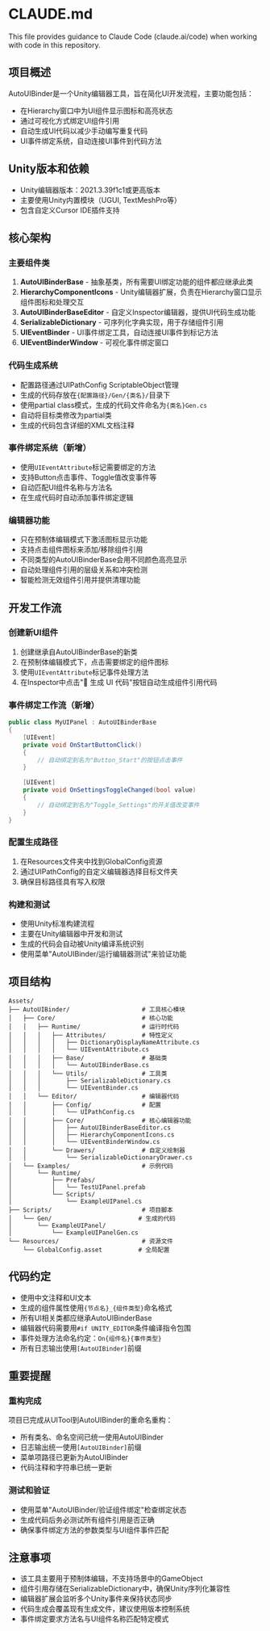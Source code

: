# CLAUDE.md

This file provides guidance to Claude Code (claude.ai/code) when working with code in this repository.

## 项目概述

AutoUIBinder是一个Unity编辑器工具，旨在简化UI开发流程，主要功能包括：
- 在Hierarchy窗口中为UI组件显示图标和高亮状态
- 通过可视化方式绑定UI组件引用
- 自动生成UI代码以减少手动编写重复代码
- UI事件绑定系统，自动连接UI事件到代码方法

## Unity版本和依赖

- Unity编辑器版本：2021.3.39f1c1或更高版本
- 主要使用Unity内置模块（UGUI, TextMeshPro等）
- 包含自定义Cursor IDE插件支持

## 核心架构

### 主要组件类
1. **AutoUIBinderBase** - 抽象基类，所有需要UI绑定功能的组件都应继承此类
2. **HierarchyComponentIcons** - Unity编辑器扩展，负责在Hierarchy窗口显示组件图标和处理交互
3. **AutoUIBinderBaseEditor** - 自定义Inspector编辑器，提供UI代码生成功能
4. **SerializableDictionary** - 可序列化字典实现，用于存储组件引用
5. **UIEventBinder** - UI事件绑定工具，自动连接UI事件到标记方法
6. **UIEventBinderWindow** - 可视化事件绑定窗口

### 代码生成系统
- 配置路径通过UIPathConfig ScriptableObject管理
- 生成的代码存放在`{配置路径}/Gen/{类名}/`目录下
- 使用partial class模式，生成的代码文件命名为`{类名}Gen.cs`
- 自动将目标类修改为partial类
- 生成的代码包含详细的XML文档注释

### 事件绑定系统（新增）
- 使用`UIEventAttribute`标记需要绑定的方法
- 支持Button点击事件、Toggle值改变事件等
- 自动匹配UI组件名称与方法名
- 在生成代码时自动添加事件绑定逻辑

### 编辑器功能
- 只在预制体编辑模式下激活图标显示功能
- 支持点击组件图标来添加/移除组件引用
- 不同类型的AutoUIBinderBase会用不同颜色高亮显示
- 自动处理组件引用的层级关系和冲突检测
- 智能检测无效组件引用并提供清理功能

## 开发工作流

### 创建新UI组件
1. 创建继承自AutoUIBinderBase的新类
2. 在预制体编辑模式下，点击需要绑定的组件图标
3. 使用`UIEventAttribute`标记事件处理方法
4. 在Inspector中点击"🚀 生成 UI 代码"按钮自动生成组件引用代码

### 事件绑定工作流（新增）
```csharp
public class MyUIPanel : AutoUIBinderBase
{
    [UIEvent]
    private void OnStartButtonClick()
    {
        // 自动绑定到名为"Button_Start"的按钮点击事件
    }
    
    [UIEvent]
    private void OnSettingsToggleChanged(bool value)
    {
        // 自动绑定到名为"Toggle_Settings"的开关值改变事件
    }
}
```

### 配置生成路径
1. 在Resources文件夹中找到GlobalConfig资源
2. 通过UIPathConfig的自定义编辑器选择目标文件夹
3. 确保目标路径具有写入权限

### 构建和测试
- 使用Unity标准构建流程
- 主要在Unity编辑器中开发和测试
- 生成的代码会自动被Unity编译系统识别
- 使用菜单"AutoUIBinder/运行编辑器测试"来验证功能

## 项目结构

```
Assets/
├── AutoUIBinder/                    # 工具核心模块
│   ├── Core/                        # 核心功能
│   │   ├── Runtime/                 # 运行时代码
│   │   │   ├── Attributes/          # 特性定义
│   │   │   │   ├── DictionaryDisplayNameAttribute.cs
│   │   │   │   └── UIEventAttribute.cs
│   │   │   ├── Base/                # 基础类
│   │   │   │   └── AutoUIBinderBase.cs
│   │   │   └── Utils/               # 工具类
│   │   │       ├── SerializableDictionary.cs
│   │   │       └── UIEventBinder.cs
│   │   └── Editor/                  # 编辑器代码
│   │       ├── Config/              # 配置
│   │       │   └── UIPathConfig.cs
│   │       ├── Core/                # 核心编辑器功能
│   │       │   ├── AutoUIBinderBaseEditor.cs
│   │       │   ├── HierarchyComponentIcons.cs
│   │       │   └── UIEventBinderWindow.cs
│   │       └── Drawers/             # 自定义绘制器
│   │           └── SerializableDictionaryDrawer.cs
│   └── Examples/                    # 示例代码
│       └── Runtime/
│           ├── Prefabs/
│           │   └── TestUIPanel.prefab
│           └── Scripts/
│               └── ExampleUIPanel.cs
├── Scripts/                         # 项目脚本
│   └── Gen/                        # 生成的代码
│       └── ExampleUIPanel/
│           └── ExampleUIPanelGen.cs
└── Resources/                       # 资源文件
    └── GlobalConfig.asset          # 全局配置
```

## 代码约定

- 使用中文注释和UI文本
- 生成的组件属性使用`{节点名}_{组件类型}`命名格式
- 所有UI相关类都应继承AutoUIBinderBase
- 编辑器代码需要用`#if UNITY_EDITOR`条件编译指令包围
- 事件处理方法命名约定：`On{组件名}{事件类型}`
- 所有日志输出使用`[AutoUIBinder]`前缀

## 重要提醒

### 重构完成
项目已完成从UITool到AutoUIBinder的重命名重构：
- 所有类名、命名空间已统一使用AutoUIBinder
- 日志输出统一使用`[AutoUIBinder]`前缀
- 菜单项路径已更新为AutoUIBinder
- 代码注释和字符串已统一更新

### 测试和验证
- 使用菜单"AutoUIBinder/验证组件绑定"检查绑定状态
- 生成代码后务必测试所有组件引用是否正确
- 确保事件绑定方法的参数类型与UI组件事件匹配

## 注意事项

- 该工具主要用于预制体编辑，不支持场景中的GameObject
- 组件引用存储在SerializableDictionary中，确保Unity序列化兼容性
- 编辑器扩展会监听多个Unity事件来保持状态同步
- 代码生成会覆盖现有生成文件，建议使用版本控制系统
- 事件绑定要求方法名与UI组件名称匹配特定模式